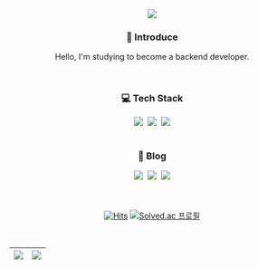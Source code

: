 <div align="center">
<img src="https://capsule-render.vercel.app/api?type=waving&color=auto&height=300&section=header&text=Seunghee%20Lee&fontColor=#&fontSize=90" />

### 👋 Introduce
Hello, I'm studying to become a backend developer.

<br>

### 💻 Tech Stack 
<a>
  <img src="https://img.shields.io/badge/Java-007396?style=flat-square&logo=Java&logoColor=white">&nbsp
  <img src="https://img.shields.io/badge/SpringBoot-6DB33F?style=flat-square&logo=SpringBoot&logoColor=white"/>&nbsp
  <img src="https://img.shields.io/badge/Python-3776AB?style=flat-square&logo=Python&logoColor=white"/></a>
</a>
<br><br>

### 🌿 Blog
<p align="center">
  <a href="https://velog.io/@leeseunghee00"><img src="https://img.shields.io/badge/Velog-11B48A?style=flat-square&logo=Vimeo&logoColor=white&link=https://velog.io/@leeseunghee00"/></a>&nbsp
  <a href="https://www.instagram.com/leesxxnghee/"><img src="https://img.shields.io/badge/Instagram-E4405F?style=flat-square&logo=Instagram&logoColor=white&link=https://www.instagram.com/leesxxnghee/"/></a>&nbsp
  <a href="mailto:lsh9246@gmail.com"><img src="https://img.shields.io/badge/Gmail-d14836?style=flat-square&logo=Gmail&logoColor=white&link=lsh9246@gmail.com"/></a>
</p>

<br>

#### 
[![Hits](https://hits.seeyoufarm.com/api/count/incr/badge.svg?url=https%3A%2F%2Fgithub.com%2Fleeseunghee00%2Fhit-counter&count_bg=%23ff7b7b&title_bg=%23555555&icon=github.svg&icon_color=%23FFFFFF&title=Github&edge_flat=false)](https://hits.seeyoufarm.com) [![Solved.ac
프로필](http://mazassumnida.wtf/api/mini/generate_badge?boj=lsh9246)](https://solved.ac/lsh9246)

<br>

| <a href="https://github.com/leeseunghee00/github-readme-stats"><img src="https://github-readme-stats.vercel.app/api?username=SeungheeLee&theme=algolia&show_icons=true" /></a> | <a href="https://github.com/leeseunghee00/github-readme-stats"><img src="https://github-readme-stats.vercel.app/api/top-langs/?username=leeseunghee00&layout=compact&theme=algolia" /></a> |
| ------------- | ------------- |
